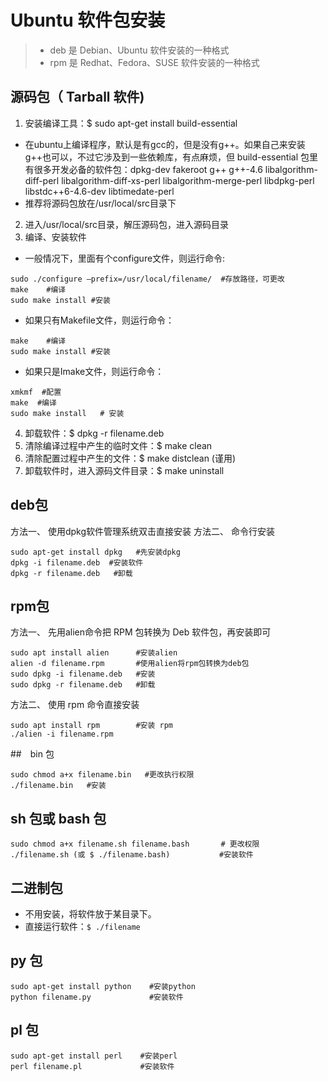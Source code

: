 # Ubuntu 软件包安装

> * deb 是 Debian、Ubuntu 软件安装的一种格式
> * rpm 是 Redhat、Fedora、SUSE 软件安装的一种格式

## 源码包（ Tarball 软件)

1. 安装编译工具：$ sudo apt-get install build-essential
* 在ubuntu上编译程序，默认是有gcc的，但是没有g++。如果自己来安装g++也可以，不过它涉及到一些依赖库，有点麻烦，但 build-essential 包里有很多开发必备的软件包：dpkg-dev fakeroot g++ g++-4.6 libalgorithm-diff-perl libalgorithm-diff-xs-perl libalgorithm-merge-perl libdpkg-perl libstdc++6-4.6-dev libtimedate-perl
* 推荐将源码包放在/usr/local/src目录下
2. 进入/usr/local/src目录，解压源码包，进入源码目录
3. 编译、安装软件
* 一般情况下，里面有个configure文件，则运行命令:
```shell
sudo ./configure —prefix=/usr/local/filename/  #存放路径，可更改
make    #编译
sudo make install #安装
```
* 如果只有Makefile文件，则运行命令：
```shell
make    #编译
sudo make install #安装
```
* 如果只是Imake文件，则运行命令：
```shell
xmkmf  #配置
make  #编译
sudo make install   # 安装
```
4. 卸载软件：$ dpkg -r filename.deb
5. 清除编译过程中产生的临时文件：$ make clean
6. 清除配置过程中产生的文件：$ make distclean (谨用)
7. 卸载软件时，进入源码文件目录：$ make uninstall

## deb包

方法一、 使用dpkg软件管理系统双击直接安装
方法二、 命令行安装
```shell
sudo apt-get install dpkg   #先安装dpkg
dpkg -i filename.deb  #安装软件
dpkg -r filename.deb   #卸载
```
## rpm包
方法一、 先用alien命令把 RPM 包转换为 Deb 软件包，再安装即可
```shell
sudo apt install alien      #安装alien
alien -d filename.rpm       #使用alien将rpm包转换为deb包
sudo dpkg -i filename.deb   #安装
sudo dpkg -r filename.deb   #卸载
```
方法二、 使用 rpm 命令直接安装
```shell
sudo apt install rpm        #安装 rpm
./alien -i filename.rpm
```

##　bin 包
```shell
sudo chmod a+x filename.bin   #更改执行权限
./filename.bin   #安装
```

## sh 包或 bash 包
```shell
sudo chmod a+x filename.sh filename.bash       # 更改权限
./filename.sh (或 $ ./filename.bash)           #安装软件
```

## 二进制包
* 不用安装，将软件放于某目录下。
* 直接运行软件：```$ ./filename```

## py 包
```shell
sudo apt-get install python    #安装python
python filename.py             #安装软件
```

## pl 包
```shell
sudo apt-get install perl    #安装perl
perl filename.pl             #安装软件
```
